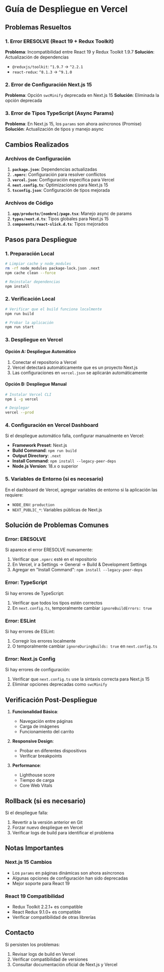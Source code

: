 # Guía de Despliegue en Vercel

## Problemas Resueltos

### 1. Error ERESOLVE (React 19 + Redux Toolkit)
**Problema**: Incompatibilidad entre React 19 y Redux Toolkit 1.9.7
**Solución**: Actualización de dependencias
- `@reduxjs/toolkit`: `^1.9.7` → `^2.2.1`
- `react-redux`: `^8.1.3` → `^9.1.0`

### 2. Error de Configuración Next.js 15
**Problema**: Opción `swcMinify` deprecada en Next.js 15
**Solución**: Eliminada la opción deprecada

### 3. Error de Tipos TypeScript (Async Params)
**Problema**: En Next.js 15, los `params` son ahora asíncronos (Promise)
**Solución**: Actualización de tipos y manejo async

## Cambios Realizados

### Archivos de Configuración
1. **`package.json`**: Dependencias actualizadas
2. **`.npmrc`**: Configuración para resolver conflictos
3. **`vercel.json`**: Configuración específica para Vercel
4. **`next.config.ts`**: Optimizaciones para Next.js 15
5. **`tsconfig.json`**: Configuración de tipos mejorada

### Archivos de Código
1. **`app/producto/[nombre]/page.tsx`**: Manejo async de params
2. **`types/next.d.ts`**: Tipos globales para Next.js 15
3. **`components/react-slick.d.ts`**: Tipos mejorados

## Pasos para Despliegue

### 1. Preparación Local
```bash
# Limpiar cache y node_modules
rm -rf node_modules package-lock.json .next
npm cache clean --force

# Reinstalar dependencias
npm install
```

### 2. Verificación Local
```bash
# Verificar que el build funciona localmente
npm run build

# Probar la aplicación
npm run start
```

### 3. Despliegue en Vercel

#### Opción A: Despliegue Automático
1. Conectar el repositorio a Vercel
2. Vercel detectará automáticamente que es un proyecto Next.js
3. Las configuraciones en `vercel.json` se aplicarán automáticamente

#### Opción B: Despliegue Manual
```bash
# Instalar Vercel CLI
npm i -g vercel

# Desplegar
vercel --prod
```

### 4. Configuración en Vercel Dashboard

Si el despliegue automático falla, configurar manualmente en Vercel:

- **Framework Preset**: Next.js
- **Build Command**: `npm run build`
- **Output Directory**: `.next`
- **Install Command**: `npm install --legacy-peer-deps`
- **Node.js Version**: 18.x o superior

### 5. Variables de Entorno (si es necesario)

En el dashboard de Vercel, agregar variables de entorno si la aplicación las requiere:
- `NODE_ENV`: `production`
- `NEXT_PUBLIC_*`: Variables públicas de Next.js

## Solución de Problemas Comunes

### Error: ERESOLVE
Si aparece el error ERESOLVE nuevamente:
1. Verificar que `.npmrc` esté en el repositorio
2. En Vercel, ir a Settings → General → Build & Development Settings
3. Agregar en "Install Command": `npm install --legacy-peer-deps`

### Error: TypeScript
Si hay errores de TypeScript:
1. Verificar que todos los tipos estén correctos
2. En `next.config.ts`, temporalmente cambiar `ignoreBuildErrors: true`

### Error: ESLint
Si hay errores de ESLint:
1. Corregir los errores localmente
2. O temporalmente cambiar `ignoreDuringBuilds: true` en `next.config.ts`

### Error: Next.js Config
Si hay errores de configuración:
1. Verificar que `next.config.ts` use la sintaxis correcta para Next.js 15
2. Eliminar opciones deprecadas como `swcMinify`

## Verificación Post-Despliegue

1. **Funcionalidad Básica**:
   - Navegación entre páginas
   - Carga de imágenes
   - Funcionamiento del carrito

2. **Responsive Design**:
   - Probar en diferentes dispositivos
   - Verificar breakpoints

3. **Performance**:
   - Lighthouse score
   - Tiempo de carga
   - Core Web Vitals

## Rollback (si es necesario)

Si el despliegue falla:
1. Revertir a la versión anterior en Git
2. Forzar nuevo despliegue en Vercel
3. Verificar logs de build para identificar el problema

## Notas Importantes

### Next.js 15 Cambios
- Los `params` en páginas dinámicas son ahora asíncronos
- Algunas opciones de configuración han sido deprecadas
- Mejor soporte para React 19

### React 19 Compatibilidad
- Redux Toolkit 2.2.1+ es compatible
- React Redux 9.1.0+ es compatible
- Verificar compatibilidad de otras librerías

## Contacto

Si persisten los problemas:
1. Revisar logs de build en Vercel
2. Verificar compatibilidad de versiones
3. Consultar documentación oficial de Next.js y Vercel 